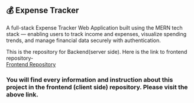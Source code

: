 ## 💰 Expense Tracker

A full-stack Expense Tracker Web Application built using the MERN tech stack — enabling users to track income and expenses, visualize spending trends, and manage financial data securely with authentication.

This is the repository for Backend(server side). Here is the link to frontend repository-  
[Frontend Repository](https://github.com/StewieGriffin17/Expense-Tracker-Website-Client)

### You will find every information and instruction about this project in the frontend (client side) repository. Please visit the above link.
